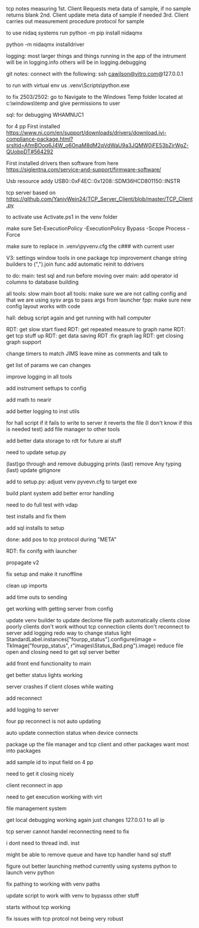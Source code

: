 tcp notes
measuring
1st. Client Requests meta data of sample, if no sample returns blank
2nd. Client update meta data of sample if needed
3rd. Client carries out measurement procedure 
protocol for sample


to use nidaq systems run
python -m pip install nidaqmx

python -m nidaqmx installdriver

logging: most larger things and things running in the app of the intrument will be in logging.info others will be in logging.debugging


git notes: 
connect with the following:
ssh cawilson@vitro.com@127.0.0.1

to run with virtual env us .venv\Scripts\python.exe <path to python script>


to fix 2503/2502:
go to Navigate to the Windows Temp folder located at c:\windows\temp and give permissions to user

sql: for debugging
WHAMNUC1



for 4 pp
First installed
https://www.ni.com/en/support/downloads/drivers/download.ivi-compliance-package.html?srsltid=AfmBOoq6J4W_o6OnaM8dM2qVdWaU9a3JQMW0jFE53bZjrWgZ-QUobpDT#564292

First installed drivers then software from here
https://siglentna.com/service-and-support/firmware-software/ 


Usb resource addy
USB0::0xF4EC::0x1208::SDM36HCD801150::INSTR

tcp server based on 
https://github.com/YanivWein24/TCP_Server_Client/blob/master/TCP_Client.py

to activate use Activate.ps1 in the venv folder

make sure Set-ExecutionPolicy -ExecutionPolicy Bypass -Scope Process -Force

make sure to replace in .venv\pyvenv.cfg the c### with current user


V3:
settings window
tools in one package
tcp improvement
change string builders to (",").join func
add automatic reinit to ddrivers



to do:
main: test sql and run before moving over
main: add operator id columns to database building


all tools: slow main boot
all tools: make sure we are not calling config and that we are using sysv args to pass args from launcher
fpp: make sure new config layout works with code

hall: debug script again and get running with hall computer


RDT: get slow start fixed
RDT: get repeated measure to graph name
RDT: get tcp stuff up
RDT: get data saving
RDT :fix graph lag
RDT: get closing graph support

change timers to match JIMS leave mine as comments and talk to

get list of params we can changes

improve logging in all tools


add instrument settups to config

add math to nearir

add better logging to inst utils

for hall script if it fails to write to server it reverts the file (I don't know if this is needed test)
add file manager to other tools

add better data storage to rdt for future ai stuff

need to update setup.py 

(last)go through and remove dubugging prints
(last) remove Any typing
(last) update gitignore

add to setup.py:
    adjust venv pyvevn.cfg to target exe

build plant system
add better error handling


need to do full test with vdap

test installs and fix them

add sql installs to setup


done:
add pos to tcp protocol during "META" 

RDT: fix conifg with launcher

propagate v2

fix setup and make it runoffline

clean up imports

add time outs to sending 

get working with getting server from config

update venv builder to update declome file path automatically
clients close poorly
clients don't work without tcp connection
clients don't reconnect to server 
add logging
redo way to change status light
StandardLabel.instances["fourpp_status"].configure(image = TkImage("fourpp_status", r"images\Status_Bad.png").image)
reduce file open and closing
need to get sql server better

add front end functionality to main

get better status lights working


server crashes if client closes while waiting 


add reconnect

add logging to server 

four pp reconnect is not auto updating

auto update connection status when device connects

package up the file manager and tcp client and other packages want most into packages

add sample id to input field on 4 pp

need to get it closing nicely

client reconnect in app 

need to get execution working with virt 

file management system

get local debugging working again just changes 127.0.0.1 to all ip

tcp server cannot handel reconnecting need to fix

i dont need to thread indi. inst 

might be able to remove queue and have tcp handler hand sql stuff

figure out better launching method currently using systems python to launch venv python

fix pathing to working with venv paths 


update script to work with venv to bypasss other stuff

starts without tcp working

fix issues with tcp protcol not being very robust